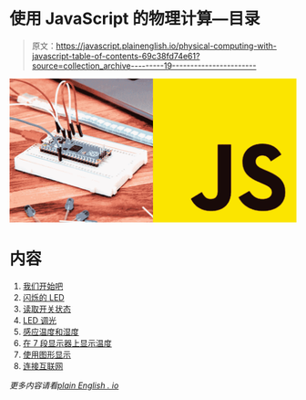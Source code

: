 # 使用 JavaScript 的物理计算—目录

> 原文：<https://javascript.plainenglish.io/physical-computing-with-javascript-table-of-contents-69c38fd74e61?source=collection_archive---------19----------------------->

![](img/4c135d499066c60fee5562cf52a63ba3.png)

# 内容

1.  [我们开始吧](https://niklauslee.medium.com/physical-computing-with-javascript-1-8-lets-get-started-642a9954adb2)
2.  [闪烁的 LED](https://niklauslee.medium.com/physical-computing-with-javascript-2-8-blinking-led-37544b14e964)
3.  [读取开关状态](https://niklauslee.medium.com/physical-computing-with-javascript-3-8-reading-state-of-switch-106137a2f9d6)
4.  [LED 调光](https://niklauslee.medium.com/physical-computing-with-javascript-4-8-led-dimming-403696103d2f)
5.  [感应温度和湿度](https://niklauslee.medium.com/physical-computing-with-javascript-5-8-sensing-temperature-and-humidity-2040eb1d20e9)
6.  [在 7 段显示器上显示温度](https://niklauslee.medium.com/physical-computing-with-javascript-6-8-showing-temperature-on-7-segment-display-b670f11fa36e)
7.  [使用图形显示](https://niklauslee.medium.com/physical-computing-with-javascript-7-8-using-graphic-display-fc57580fc37)
8.  [连接互联网](https://niklauslee.medium.com/physical-computing-with-javascript-8-8-connecting-to-internet-151ba3dfce59)

*更多内容请看*[*plain English . io*](http://plainenglish.io/)